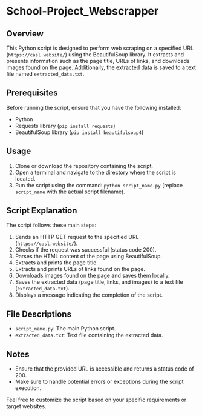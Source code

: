 # School-Project_Webscrapper

## Overview
This Python script is designed to perform web scraping on a specified URL (`https://casl.website/`) using the BeautifulSoup library. It extracts and presents information such as the page title, URLs of links, and downloads images found on the page. Additionally, the extracted data is saved to a text file named `extracted_data.txt`.

## Prerequisites
Before running the script, ensure that you have the following installed:
- Python
- Requests library (`pip install requests`)
- BeautifulSoup library (`pip install beautifulsoup4`)

## Usage
1. Clone or download the repository containing the script.
2. Open a terminal and navigate to the directory where the script is located.
3. Run the script using the command: `python script_name.py` (replace `script_name` with the actual script filename).

## Script Explanation
The script follows these main steps:

1. Sends an HTTP GET request to the specified URL (`https://casl.website/`).
2. Checks if the request was successful (status code 200).
3. Parses the HTML content of the page using BeautifulSoup.
4. Extracts and prints the page title.
5. Extracts and prints URLs of links found on the page.
6. Downloads images found on the page and saves them locally.
7. Saves the extracted data (page title, links, and images) to a text file (`extracted_data.txt`).
8. Displays a message indicating the completion of the script.

## File Descriptions
- `script_name.py`: The main Python script.
- `extracted_data.txt`: Text file containing the extracted data.

## Notes
- Ensure that the provided URL is accessible and returns a status code of 200.
- Make sure to handle potential errors or exceptions during the script execution.

Feel free to customize the script based on your specific requirements or target websites.

